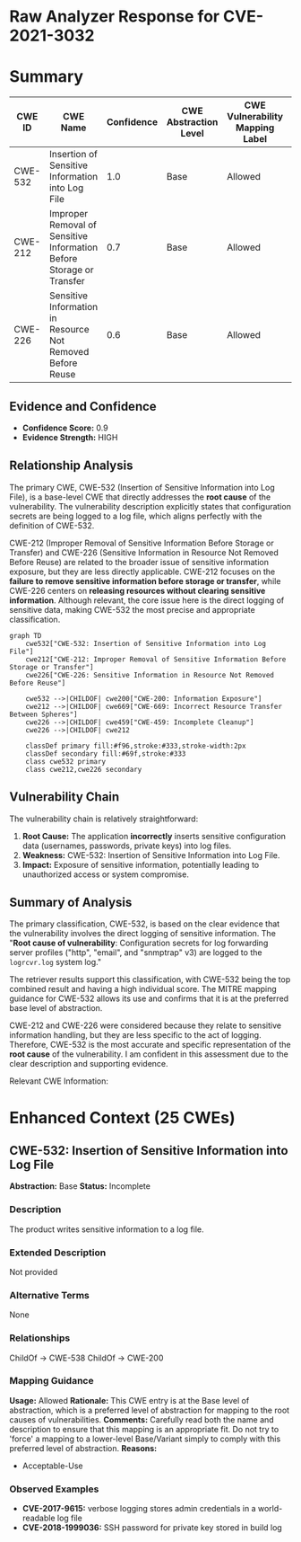 # Raw Analyzer Response for CVE-2021-3032

# Summary
| CWE ID | CWE Name | Confidence | CWE Abstraction Level | CWE Vulnerability Mapping Label | CWE-Vulnerability Mapping Notes |
|---|---|---|---|---|---|
| CWE-532 | Insertion of Sensitive Information into Log File | 1.0 | Base | Allowed | Primary CWE |
| CWE-212 | Improper Removal of Sensitive Information Before Storage or Transfer | 0.7 | Base | Allowed | Secondary Candidate |
| CWE-226 | Sensitive Information in Resource Not Removed Before Reuse | 0.6 | Base | Allowed | Secondary Candidate |

## Evidence and Confidence

*   **Confidence Score:** 0.9
*   **Evidence Strength:** HIGH

## Relationship Analysis
The primary CWE, CWE-532 (Insertion of Sensitive Information into Log File), is a base-level CWE that directly addresses the **root cause** of the vulnerability. The vulnerability description explicitly states that configuration secrets are being logged to a log file, which aligns perfectly with the definition of CWE-532.

CWE-212 (Improper Removal of Sensitive Information Before Storage or Transfer) and CWE-226 (Sensitive Information in Resource Not Removed Before Reuse) are related to the broader issue of sensitive information exposure, but they are less directly applicable. CWE-212 focuses on the **failure to remove sensitive information before storage or transfer**, while CWE-226 centers on **releasing resources without clearing sensitive information**. Although relevant, the core issue here is the direct logging of sensitive data, making CWE-532 the most precise and appropriate classification.

```mermaid
graph TD
    cwe532["CWE-532: Insertion of Sensitive Information into Log File"]
    cwe212["CWE-212: Improper Removal of Sensitive Information Before Storage or Transfer"]
    cwe226["CWE-226: Sensitive Information in Resource Not Removed Before Reuse"]

    cwe532 -->|CHILDOF| cwe200["CWE-200: Information Exposure"]
    cwe212 -->|CHILDOF| cwe669["CWE-669: Incorrect Resource Transfer Between Spheres"]
    cwe226 -->|CHILDOF| cwe459["CWE-459: Incomplete Cleanup"]
    cwe226 -->|CHILDOF| cwe212

    classDef primary fill:#f96,stroke:#333,stroke-width:2px
    classDef secondary fill:#69f,stroke:#333
    class cwe532 primary
    class cwe212,cwe226 secondary
```

## Vulnerability Chain
The vulnerability chain is relatively straightforward:
1.  **Root Cause:** The application **incorrectly** inserts sensitive configuration data (usernames, passwords, private keys) into log files.
2.  **Weakness:** CWE-532: Insertion of Sensitive Information into Log File.
3.  **Impact:** Exposure of sensitive information, potentially leading to unauthorized access or system compromise.

## Summary of Analysis
The primary classification, CWE-532, is based on the clear evidence that the vulnerability involves the direct logging of sensitive information. The "**Root cause of vulnerability**: Configuration secrets for log forwarding server profiles ("http", "email", and "snmptrap" v3) are logged to the `logrcvr.log` system log."

The retriever results support this classification, with CWE-532 being the top combined result and having a high individual score. The MITRE mapping guidance for CWE-532 allows its use and confirms that it is at the preferred base level of abstraction.

CWE-212 and CWE-226 were considered because they relate to sensitive information handling, but they are less specific to the act of logging. Therefore, CWE-532 is the most accurate and specific representation of the **root cause** of the vulnerability. I am confident in this assessment due to the clear description and supporting evidence.

Relevant CWE Information:

# Enhanced Context (25 CWEs)

## CWE-532: Insertion of Sensitive Information into Log File
**Abstraction:** Base
**Status:** Incomplete

### Description
The product writes sensitive information to a log file.

### Extended Description
Not provided

### Alternative Terms
None

### Relationships
ChildOf -> CWE-538
ChildOf -> CWE-200

### Mapping Guidance
**Usage:** Allowed
**Rationale:** This CWE entry is at the Base level of abstraction, which is a preferred level of abstraction for mapping to the root causes of vulnerabilities.
**Comments:** Carefully read both the name and description to ensure that this mapping is an appropriate fit. Do not try to 'force' a mapping to a lower-level Base/Variant simply to comply with this preferred level of abstraction.
**Reasons:**
- Acceptable-Use

### Observed Examples
- **CVE-2017-9615:** verbose logging stores admin credentials in a world-readable log file
- **CVE-2018-1999036:** SSH password for private key stored in build log